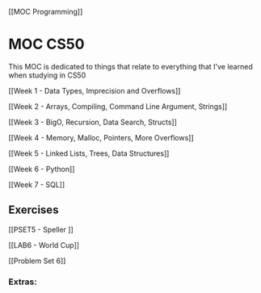 [[MOC Programming]]

# MOC CS50
This MOC is dedicated to things that relate to everything that I've learned when studying in CS50


[[Week 1 - Data Types, Imprecision and Overflows]]

[[Week 2 - Arrays, Compiling, Command Line Argument, Strings]]

[[Week 3 - BigO, Recursion, Data Search, Structs]]

[[Week 4 - Memory, Malloc, Pointers, More Overflows]]

[[Week 5 - Linked Lists, Trees, Data Structures]]

[[Week 6 - Python]]

[[Week 7 - SQL]]

## Exercises


[[PSET5 - Speller ]]

[[LAB6 - World Cup]]

[[Problem Set 6]]






### Extras:


